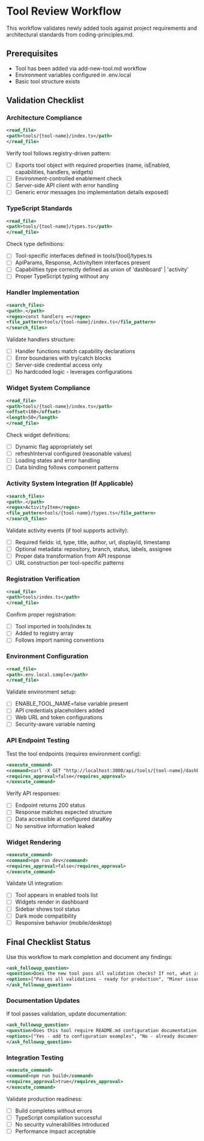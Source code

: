 # Tool Review Workflow

This workflow validates newly added tools against project requirements and architectural standards from coding-principles.md.

## Prerequisites
- Tool has been added via add-new-tool.md workflow
- Environment variables configured in .env.local
- Basic tool structure exists

## Validation Checklist

### Architecture Compliance

```xml
<read_file>
<path>tools/{tool-name}/index.ts</path>
</read_file>
```

Verify tool follows registry-driven pattern:
- [ ] Exports tool object with required properties (name, isEnabled, capabilities, handlers, widgets)
- [ ] Environment-controlled enablement check
- [ ] Server-side API client with error handling
- [ ] Generic error messages (no implementation details exposed)

### TypeScript Standards

```xml
<read_file>
<path>tools/{tool-name}/types.ts</path>
</read_file>
```

Check type definitions:
- [ ] Tool-specific interfaces defined in tools/[tool]/types.ts
- [ ] ApiParams, Response, ActivityItem interfaces present
- [ ] Capabilities type correctly defined as union of 'dashboard' | 'activity'
- [ ] Proper TypeScript typing without any

### Handler Implementation

```xml
<search_files>
<path>.</path>
<regex>const handlers =</regex>
<file_pattern>tools/{tool-name}/index.ts</file_pattern>
</search_files>
```

Validate handlers structure:
- [ ] Handler functions match capability declarations
- [ ] Error boundaries with try/catch blocks
- [ ] Server-side credential access only
- [ ] No hardcoded logic - leverages configurations

### Widget System Compliance

```xml
<read_file>
<path>tools/{tool-name}/index.ts</path>
<offset>100</offset>
<length>50</length>
</read_file>
```

Check widget definitions:
- [ ] Dynamic flag appropriately set
- [ ] refreshInterval configured (reasonable values)
- [ ] Loading states and error handling
- [ ] Data binding follows component patterns

### Activity System Integration (If Applicable)

```xml
<search_files>
<path>.</path>
<regex>ActivityItem</regex>
<file_pattern>tools/{tool-name}/types.ts</file_pattern>
</search_files>
```

Validate activity events (if tool supports activity):
- [ ] Required fields: id, type, title, author, url, displayId, timestamp
- [ ] Optional metadata: repository, branch, status, labels, assignee
- [ ] Proper data transformation from API response
- [ ] URL construction per tool-specific patterns

### Registration Verification

```xml
<read_file>
<path>tools/index.ts</path>
</read_file>
```

Confirm proper registration:
- [ ] Tool imported in tools/index.ts
- [ ] Added to registry array
- [ ] Follows import naming conventions

### Environment Configuration

```xml
<read_file>
<path>.env.local.sample</path>
</read_file>
```

Validate environment setup:
- [ ] ENABLE_TOOL_NAME=false variable present
- [ ] API credentials placeholders added
- [ ] Web URL and token configurations
- [ ] Security-aware variable naming

### API Endpoint Testing

Test the tool endpoints (requires environment config):

```xml
<execute_command>
<command>curl -X GET "http://localhost:3000/api/tools/{tool-name}/dashboard" -H "Content-Type: application/json"</command>
<requires_approval>false</requires_approval>
</execute_command>
```

Verify API responses:
- [ ] Endpoint returns 200 status
- [ ] Response matches expected structure
- [ ] Data accessible at configured dataKey
- [ ] No sensitive information leaked

### Widget Rendering

```xml
<execute_command>
<command>npm run dev</command>
<requires_approval>false</requires_approval>
</execute_command>
```

Validate UI integration:
- [ ] Tool appears in enabled tools list
- [ ] Widgets render in dashboard
- [ ] Sidebar shows tool status
- [ ] Dark mode compatibility
- [ ] Responsive behavior (mobile/desktop)

## Final Checklist Status

Use this workflow to mark completion and document any findings:

```xml
<ask_followup_question>
<question>Does the new tool pass all validation checks? If not, what issues were identified?</question>
<options>["Passes all validations - ready for production", "Minor issues found - needs fixes", "Major issues found - requires architectural revision", "Blocked - environment configuration missing"]</options>
</ask_followup_question>
```

### Documentation Updates

If tool passes validation, update documentation:

```xml
<ask_followup_question>
<question>Does this tool require README.md configuration documentation updates?</question>
<options>["Yes - add to configuration examples", "No - already documented"]</options>
</ask_followup_question>
```

### Integration Testing

```xml
<execute_command>
<command>npm run build</command>
<requires_approval>true</requires_approval>
</execute_command>
```

Validate production readiness:
- [ ] Build completes without errors
- [ ] TypeScript compilation successful
- [ ] No security vulnerabilities introduced
- [ ] Performance impact acceptable
